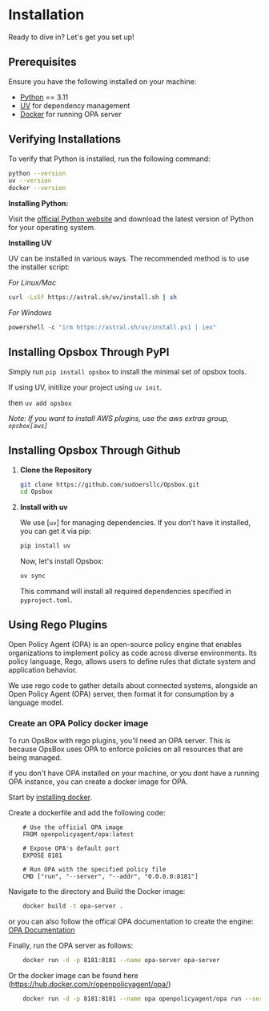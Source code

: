 # Installation

Ready to dive in? Let's get you set up!

## Prerequisites
Ensure you have the following installed on your machine:

- [Python](https://www.python.org/downloads/) == 3.11
- [UV](https://docs.astral.sh/uv/) for dependency management
- [Docker](https://docs.docker.com/engine/install/) for running OPA server

## Verifying Installations

To verify that Python is installed, run the following command:

```bash
python --version
uv --version
docker --version
```


**Installing Python:**

Visit the [official Python website](https://www.python.org/downloads/) and download the latest version of Python for your operating system.

**Installing UV**

UV can be installed in various ways. The recommended method is to use the installer script:


*For Linux/Mac*

```bash
curl -LsSf https://astral.sh/uv/install.sh | sh
```

*For Windows*
```powershell
powershell -c "irm https://astral.sh/uv/install.ps1 | iex"
```
## Installing Opsbox Through PyPI

Simply run `pip install opsbox` to install the minimal set of opsbox tools.

If using UV, initilize your project using `uv init`.

then `uv add opsbox`

*Note: If you want to install AWS plugins, use the aws extras group, `opsbox[aws]`*

## Installing Opsbox Through Github

1. **Clone the Repository**

    ```bash
    git clone https://github.com/sudoersllc/Opsbox.git
    cd Opsbox
    ```

2. **Install with uv**

    We use [`uv`] for managing dependencies. If you don't have it installed, you can get it via pip:

    ```bash
    pip install uv
    ```



    Now, let's install Opsbox:

    ```bash
    uv sync
    ```

    This command will install all required dependencies specified in `pyproject.toml`.

## Using Rego Plugins
Open Policy Agent (OPA) is an open-source policy engine that enables organizations to implement policy as code across diverse environments. Its policy language, Rego, allows users to define rules that dictate system and application behavior.

We use rego code to gather details about connected systems, alongside an Open Policy Agent (OPA) server, then format it for consumption by a language model.

### Create an OPA Policy docker image
To run OpsBox with rego plugins, you'll need an OPA server. This is because OpsBox uses OPA to enforce policies on all resources that are being managed.

if you don't have OPA installed on your machine, or you dont have a running OPA instance, you can create a docker image for OPA.

Start by [installing docker](https://docs.docker.com/engine/install/).

Create a dockerfile and add the following code:
```docker
    # Use the official OPA image
    FROM openpolicyagent/opa:latest

    # Expose OPA's default port
    EXPOSE 8181

    # Run OPA with the specified policy file
    CMD ["run", "--server", "--addr", "0.0.0.0:8181"]
```


Navigate to the directory and Build the Docker image:
```bash
    docker build -t opa-server .
```
or you can also follow the offical OPA documentation to create the engine: [OPA Documentation](https://www.openpolicyagent.org/docs/latest/)

Finally, run the OPA server as follows:
```bash
    docker run -d -p 8181:8181 --name opa-server opa-server
```

Or the docker image can be found here
(https://hub.docker.com/r/openpolicyagent/opa/)

```bash
    docker run -d -p 8181:8181 --name opa openpolicyagent/opa run --server --addr=0.0.0.0:8181*
```
